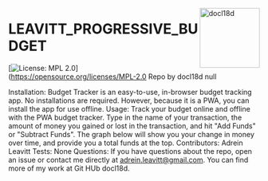
  <a href="https://github.com/docl18d" style="float:right"><img src="https://avatars.githubusercontent.com/u/68399114?v=4" alt="docl18d" title="docl18d" width="120" height="120"></a>
  # LEAVITT_PROGRESSIVE_BUDGET
  [![License: MPL 2.0](https://img.shields.io/badge/License-MPL%202.0-brightgreen.svg)](https://opensource.org/licenses/MPL-2.0
  Repo by docl18d
  null
  
  Installation:
  Budget Tracker is an easy-to-use, in-browser budget tracking app. No installations are required. However, because it is a PWA, you can install the app for use offline.
  Usage:
  Track your budget online and offline with the PWA budget tracker. Type in the name of your transaction, the amount of money you gained or lost in the transaction, and hit "Add Funds" or "Subtract Funds". The graph below will show you your change in money over time, and provide you a total funds at the top.
  Contributors:
  Adrein Leavitt
  Tests:
  None
  Questions:
   If you have questions about the repo, open an issue or contact me directly at adrein.leavitt@gmail.com. You can find more of my work at Git HUb docl18d.
  